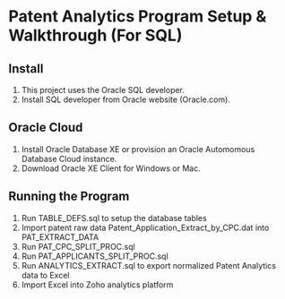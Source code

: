 # Patent Analytics Program Setup & Walkthrough (For SQL)
## Install
1) This project uses the Oracle SQL developer.
2) Install SQL developer from Oracle website (Oracle.com).

## Oracle Cloud
1) Install Oracle Database XE or provision an Oracle Automomous Database Cloud instance. 
2) Download Oracle XE Client for Windows or Mac. 

## Running the Program
1) Run TABLE_DEFS.sql to setup the database tables
2) Import patent raw data Patent_Application_Extract_by_CPC.dat into PAT_EXTRACT_DATA
3) Run PAT_CPC_SPLIT_PROC.sql  
4) Run PAT_APPLICANTS_SPLIT_PROC.sql
5) Run ANALYTICS_EXTRACT.sql to export normalized Patent Analytics data to Excel
6) Import Excel into Zoho analytics platform
